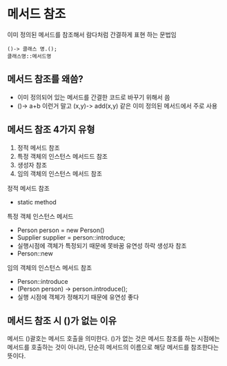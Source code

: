 # 메서드 참조
이미 정의된 메서드를 참조해서 람다처럼 간결하게 표현 하는 문법임
```
()-> 클래스 명.();
클래스명::메서드명
```

## 메서드 참조를 왜씀?
- 이미 정의되어 있는 메서드를 간결한 코드로 바꾸기 위해서 씀
- ()-> a+b 이런거 말고 (x,y)-> add(x,y) 같은 이미 정의된 메서드에서 주로 사용

## 메서드 참조 4가지 유형
1. 정적 메서드 참조
2. 특정 객체의 인스턴스 메서드드 참조
3. 생성자 참조
4. 임의 객체의 인스턴스 메서드 참조

정적 메서드 참조
- static method

특정 객체 인스턴스 메서드
- Person person = new Person()
- Supplier<String> supplier = person::introduce;
- 실행시점에 객체가 특정되기 때문에 못바꿈 유연성 하락
생성자 참조
- Person::new

임의 객체의 인스턴스 메서드 참조
- Person::introduce
- (Person person) -> person.introduce();
- 실행 시점에 객체가 정해지기 때문에 유연성 좋다


## 메서드 참조 시 ()가 없는 이유
메서드 ()괄호는 메서드 호출을 의미한다.
()가 없는 것은 메서드 참조를 하는 시점에는 메서드를 호출하는 것이 아니라, 단순히 메서드의 이름으로 해당 메서드를 참조한다는 뜻이다.


